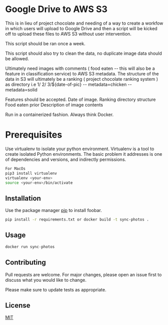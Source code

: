 # Google Drive to AWS S3

This is in lieu of project chocolate and needing of a way to create a workfow in which users will upload to Google Drive and then a script will be kicked off to upload these files to AWS S3 without user intervention. 

This script should be ran once a week. 

This script should also try to clean the data, no duplicate image data should be allowed.

Ultimately need images with comments ( food eaten -- this will also be a feature in classification service) to AWS S3 metadata. The structure of the data in S3 will ultimately be a ranking ( project chocolate ranking system )  as directory i.e 1/ 2/ 3/${date-of-pic} -- metadata=chicken --metadata=solid

Features should be accepted. 
Date of image.
Ranking directory structure
Food eaten prior
Description of image contents

Run in a containerized fashion.  Always think Docker.

# Prerequisites

Use virtualenv to isolate your python environment. Virtualenv is a tool to create isolated Python environments. The basic problem it addresses is one of dependencies and versions, and indirectly permissions.

```bash
For MacOs
pip3 install virtualenv
virtualenv <your-env>
source <your-env>/bin/activate
```

## Installation

Use the package manager [pip](https://pip.pypa.io/en/stable/) to install foobar.

```bash
pip install -r requirements.txt or docker build -t sync-photos .
```

## Usage

```python
docker run sync-photos
```

## Contributing

Pull requests are welcome. For major changes, please open an issue first
to discuss what you would like to change.

Please make sure to update tests as appropriate.

## License

[MIT](https://choosealicense.com/licenses/mit/)
